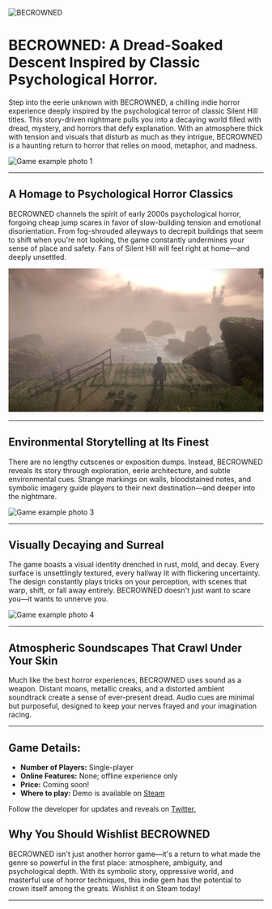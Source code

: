![BECROWNED](./assets/indiegame-assets/becrowned-cover.jpg)

# BECROWNED: A Dread-Soaked Descent Inspired by Classic Psychological Horror.

Step into the eerie unknown with BECROWNED, a chilling indie horror experience deeply inspired by the psychological terror of classic Silent Hill titles. This story-driven nightmare pulls you into a decaying world filled with dread, mystery, and horrors that defy explanation. With an atmosphere thick with tension and visuals that disturb as much as they intrigue, BECROWNED is a haunting return to horror that relies on mood, metaphor, and madness.

![Game example photo 1](/assets/becrowned_1.gif)

---

## A Homage to Psychological Horror Classics

BECROWNED channels the spirit of early 2000s psychological horror, forgoing cheap jump scares in favor of slow-building tension and emotional disorientation. From fog-shrouded alleyways to decrepit buildings that seem to shift when you're not looking, the game constantly undermines your sense of place and safety. Fans of Silent Hill will feel right at home—and deeply unsettled.

![Game example photo 2](./assets/indiegame-assets/becrowned_2.jpg)

---

## Environmental Storytelling at Its Finest

There are no lengthy cutscenes or exposition dumps. Instead, BECROWNED reveals its story through exploration, eerie architecture, and subtle environmental cues. Strange markings on walls, bloodstained notes, and symbolic imagery guide players to their next destination—and deeper into the nightmare.

![Game example photo 3](./assets/indiegame-assets/becrowned_3.gif)

---

## Visually Decaying and Surreal

The game boasts a visual identity drenched in rust, mold, and decay. Every surface is unsettlingly textured, every hallway lit with flickering uncertainty. The design constantly plays tricks on your perception, with scenes that warp, shift, or fall away entirely. BECROWNED doesn't just want to scare you—it wants to unnerve you.

![Game example photo 4](./assets/indiegame-assets/becrowned_4.gif)

---

## Atmospheric Soundscapes That Crawl Under Your Skin

Much like the best horror experiences, BECROWNED uses sound as a weapon. Distant moans, metallic creaks, and a distorted ambient soundtrack create a sense of ever-present dread. Audio cues are minimal but purposeful, designed to keep your nerves frayed and your imagination racing.

---

## Game Details:

* **Number of Players:** Single-player
* **Online Features:** None; offline experience only
* **Price:** Coming soon!
* **Where to play:** Demo is available on [Steam](https://store.steampowered.com/app/2266890/BECROWNED/)

Follow the developer for updates and reveals on [Twitter.](https://x.com/ernest_anpilov)

## Why You Should Wishlist BECROWNED

BECROWNED isn't just another horror game—it's a return to what made the genre so powerful in the first place: atmosphere, ambiguity, and psychological depth. With its symbolic story, oppressive world, and masterful use of horror techniques, this indie gem has the potential to crown itself among the greats. Wishlist it on Steam today!

---